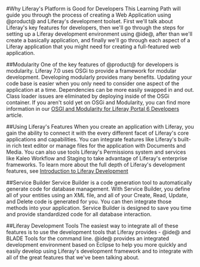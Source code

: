 #Why Liferay's Platform is Good for Developers
This Learning Path will guide you through the process of creating a Web Application using @product@ and Liferay's development toolset. First we'll talk about Liferay's key features for developers, then we'll go through the steps for setting up a Liferay development environment using @ide@, after than we'll create a basically application, and finally we'll go through each aspect of a Liferay application that you might need for creating a full-featured web application. 

##Modularity
One of the key features of @product@ for developers is modularity. Liferay 7.0 uses OSGi to provide a framework for modular development. Developing modularly provides many benefits. Updating your code base is easier when you only need to consider one aspect of the application at a time. Dependencies can be more easily swapped in and out. Class loader issues are eliminated by deploying inside of the OSGi container. If you aren't sold yet on OSGi and Modularity, you can find more information in our [OSGI and Modularity for Liferay Portal 6 Developers](https://dev.liferay.com/develop/tutorials/-/knowledge_base/7-0/osgi-and-modularity-for-liferay-6-developers) article.

##Using Liferay's Features
When you create an application with Liferay, you gain the ability to connect it with the every different facet of Liferay's core applications and capabilities. You can integrate features like Liferay's built-in rich text editor or manage files for the application with Documents and Media. You can also use tools Liferay's Permissions system and services like Kaleo Workflow and Staging to take advantage of Liferay's enterprise frameworks. To learn more about the full depth of Liferay's development features, see [Introduction to Liferay Development](https://dev.liferay.com/develop/tutorials/-/knowledge_base/7-0/introduction-to-liferay-development)

##Service Builder
Service Builder is a code generation tool to automatically generate code for database management. With Service Builder, you define all of your entities using an XML file, and all of your Create, Read, Update, and Delete code is generated for you. You can then integrate those methods into your application. Service Builder is designed to save you time and provide standardized code for all database interaction.

##Liferay Development Tools
The easiest way to integrate all of these features is to use the development tools that Liferay provides - @ide@ and BLADE Tools for the command line. @ide@ provides an integrated development environment based on Eclipse to help you more quickly and easily develop using Liferay's development framework and to integrate with all of the great features that we've been talking about.